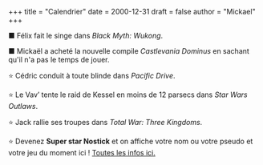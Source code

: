+++
title = "Calendrier"
date = 2000-12-31
draft = false
author = "Mickael"
+++ 

■ Félix fait le singe dans *Black Myth: Wukong*.

■ Mickaël a acheté la nouvelle compile *Castlevania Dominus* en sachant qu'il n'a pas le temps de jouer.

⭐️ Cédric conduit à toute blinde dans *Pacific Drive*.

⭐️ Le Vav’ tente le raid de Kessel en moins de 12 parsecs dans *Star Wars Outlaws*.

⭐️ Jack rallie ses troupes dans *Total War: Three Kingdoms*.

⭐️ Devenez **Super star Nostick** et on affiche votre nom ou votre pseudo et votre jeu du moment ici ! [Toutes les infos ici.](https://fr.ulule.com/nostick/)